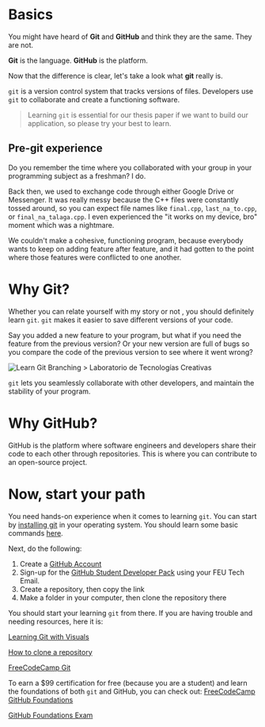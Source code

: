 # Basics

You might have heard of **Git** and **GitHub** and think they are the same. They are not.

**Git** is the language. **GitHub** is the platform. 

Now that the difference is clear, let's take a look what **git** really is.

`git` is a version control system that tracks versions of files.  Developers use `git` to collaborate and create a functioning software.  

> Learning `git` is essential for our thesis paper if we want to build our application, so please try your best to learn.

## Pre-git experience

Do you remember the time where you collaborated with your group in your programming subject as a freshman? I do.

Back then, we used to exchange code through either Google Drive or Messenger. It was really messy because the C++ files were constantly tossed around, so you can expect file names like `final.cpp`, `last_na_to.cpp`, or `final_na_talaga.cpp`. I even experienced the "it works on my device, bro" moment which was a nightmare. 

We couldn't make a cohesive, functioning program, because everybody wants to keep on adding feature after feature, and it had gotten to the point where those features were conflicted to one another.

# Why Git?
Whether you can relate yourself with my story or not ,  you should definitely learn `git`. `git` makes it easier to save different versions of your code. 

Say you added a new feature to your program, but what if you need the  feature from the previous version? Or your new version are full of bugs so you compare the code of the previous version to see where it went wrong?

![Learn Git Branching > Laboratorio de Tecnologías Creativas](https://external-content.duckduckgo.com/iu/?u=https%3A%2F%2Fltc.camba.coop%2Fwp-content%2Fuploads%2F2022%2F05%2Fbranches.png&f=1&nofb=1&ipt=d3e079a3658f1b552c459934fa128852b29b7bf5960fcf29608e79df837e7943&ipo=images)

`git` lets you seamlessly collaborate with other developers, and maintain the stability of your program. 

# Why GitHub?
GitHub is the platform where software engineers and developers share their code to each other through repositories. This is where you can contribute to an open-source project. 
# Now, start your path

You need hands-on experience when it comes to learning `git`. You can start by [installing git](https://git-scm.com/downloads) in your operating system.  You should learn some basic commands [here](https://www.atlassian.com/git/glossary#commands).

Next, do the following:
1. Create a [GitHub Account](https://github.com/)
2. Sign-up for the [GitHub Student Developer Pack](https://education.github.com/pack) using your FEU Tech Email.
3. Create a repository, then copy the link
4. Make a folder in your computer, then clone the repository there 

You should start your learning `git` from there. If you are having trouble and needing resources, here it is:

[Learning Git with Visuals](https://learngitbranching.js.org/)

[How to clone a repository](https://youtu.be/q9wc7hUrW8U?si=Z157IwDDPGByEiWV)

[FreeCodeCamp Git](https://youtu.be/zTjRZNkhiEU?si=wxbKBb1Lu_l8K15V)

To earn a $99 certification for free (because you are a student) and learn the foundations of both `git` and GitHub, you can check out:
[FreeCodeCamp GitHub Foundations](https://youtu.be/Jdc0i7RcBv8?si=dq1Nyl8aWrSae1zV)

[GitHub Foundations Exam](https://education.github.com/experiences/foundations_certificate)